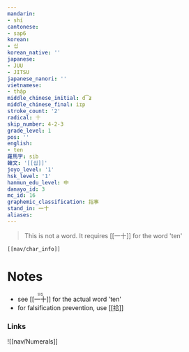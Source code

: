 ```yaml
---
mandarin:
- shí
cantonese:
- sap6
korean:
- 십
korean_native: ''
japanese:
- JUU
- JITSU
japanese_nanori: ''
vietnamese:
- thập
middle_chinese_initial: d͡ʑ
middle_chinese_final: iɪp
stroke_count: '2'
radical: 十
skip_number: 4-2-3
grade_level: 1
pos: ''
english:
- ten
羅馬字: sib
韓文: '[[십]]'
joyo_level: '1'
hsk_level: '1'
hanmun_edu_level: 中
danayo_id: 3
mc_id: 16
graphemic_classification: 指事
stand_in: 一十
aliases:
---
```

> This is not a word.  It requires [[一十]] for the word 'ten'
```meta-bind-embed
[[nav/char_info]]
```
# Notes
- see <ruby>[[一十]]<rt>읻십</rt></ruby> for the actual word 'ten'
- for falsification prevention, use [[拾]]
### Links
![[nav/Numerals]]
